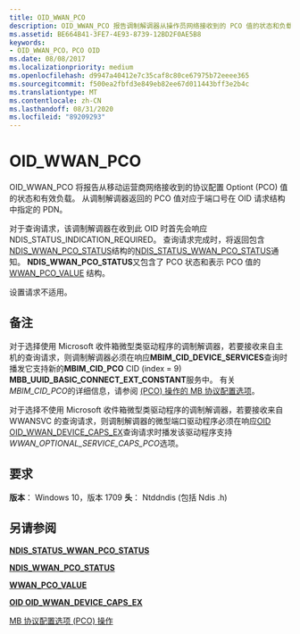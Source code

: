 ```yaml
---
title: OID_WWAN_PCO
description: OID_WWAN_PCO 报告调制解调器从操作员网络接收到的 PCO 值的状态和负载。
ms.assetid: BE664B41-3FE7-4E93-8739-12BD2F0AE5B8
keywords:
- OID_WWAN_PCO，PCO OID
ms.date: 08/08/2017
ms.localizationpriority: medium
ms.openlocfilehash: d9947a40412e7c35caf8c80ce67975b72eeee365
ms.sourcegitcommit: f500ea2fbfd3e849eb82ee67d011443bff3e2b4c
ms.translationtype: MT
ms.contentlocale: zh-CN
ms.lasthandoff: 08/31/2020
ms.locfileid: "89209293"
---
```

# <a name="oid_wwan_pco"></a>OID_WWAN_PCO

OID_WWAN_PCO 将报告从移动运营商网络接收到的协议配置 Optiont (PCO) 值的状态和有效负载。 从调制解调器返回的 PCO 值对应于端口号在 OID 请求结构中指定的 PDN。

对于查询请求，该调制解调器在收到此 OID 时首先会响应 NDIS_STATUS_INDICATION_REQUIRED。 查询请求完成时，将返回包含[NDIS_WWAN_PCO_STATUS](/windows-hardware/drivers/ddi/ndiswwan/ns-ndiswwan-_ndis_wwan_pco_status)结构的[NDIS_STATUS_WWAN_PCO_STATUS](ndis-status-wwan-pco-status.md)通知。 **NDIS_WWAN_PCO_STATUS**又包含了 PCO 状态和表示 PCO 值的 [WWAN_PCO_VALUE](/windows-hardware/drivers/ddi/wwan/ns-wwan-_wwan_pco_value) 结构。

设置请求不适用。

## <a name="remarks"></a>备注

对于选择使用 Microsoft 收件箱微型类驱动程序的调制解调器，若要接收来自主机的查询请求，则调制解调器必须在响应**MBIM_CID_DEVICE_SERVICES**查询时播发它支持新的**MBIM_CID_PCO** CID (index = 9) **MBB_UUID_BASIC_CONNECT_EXT_CONSTANT**服务中。 有关 *MBIM_CID_PCO*的详细信息，请参阅 [ (PCO) 操作的 MB 协议配置选项](mb-protocol-configuration-options-pco-operations.md)。

对于选择不使用 Microsoft 收件箱微型类驱动程序的调制解调器，若要接收来自 WWANSVC 的查询请求，则调制解调器的微型端口驱动程序必须在响应[OID OID_WWAN_DEVICE_CAPS_EX](oid-wwan-device-caps-ex.md)查询请求时播发该驱动程序支持*WWAN_OPTIONAL_SERVICE_CAPS_PCO*选项。

## <a name="requirements"></a>要求

**版本**： Windows 10，版本 1709 **头**： Ntddndis (包括 Ndis .h) 

## <a name="see-also"></a>另请参阅

[**NDIS_STATUS_WWAN_PCO_STATUS**](ndis-status-wwan-pco-status.md)

[**NDIS_WWAN_PCO_STATUS**](/windows-hardware/drivers/ddi/ndiswwan/ns-ndiswwan-_ndis_wwan_pco_status)

[**WWAN_PCO_VALUE**](/windows-hardware/drivers/ddi/wwan/ns-wwan-_wwan_pco_value) 

[**OID OID_WWAN_DEVICE_CAPS_EX**](oid-wwan-device-caps-ex.md)

[MB 协议配置选项 (PCO) 操作](mb-protocol-configuration-options-pco-operations.md)